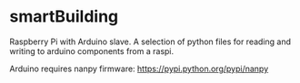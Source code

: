 # smartBuilding
Raspberry Pi with Arduino slave. A selection of python files for reading and writing to arduino components from a raspi. 

Arduino requires nanpy firmware:
https://pypi.python.org/pypi/nanpy

